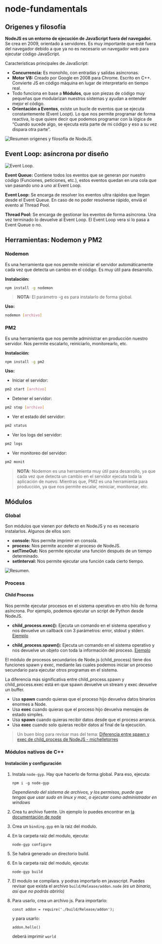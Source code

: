 # node-fundamentals

## Origenes y filosofía

**NodeJS es un entorno de ejecución de JavaScript fuera del navegador.** Se crea en 2009, orientado a servidores. Es muy importante que esté fuera del navegador debido a que ya no es necesario un navegador web para ejecutar código JavaScript.

Características principales de JavaScript:

- **Concurrencia:** Es monohilo, con entradas y salidas asíncronas.
- **Motor V8:** Creado por Google en 2008 para Chrome. Escrito en C++. Convierte JS en código máquina en lugar de interpretarlo en tiempo real.
- Todo funciona en base a **Módulos**, que son piezas de código muy pequeñas que modularizan nuestros sistemas y ayudan a entender mejor el código.
- **Orientación a Eventos**, existe un bucle de eventos que se ejecuta constantemente (Event Loopt). Lo que nos permite programar de forma reactiva, lo que quiere decir que podemos programar con la lógica de “Cuando sucede algo, se ejecuta esta parte de mi código y eso a su vez dispara otra parte”.

![Resumen origenes y filosofía de NodeJS.](https://static.platzi.com/media/user_upload/nodeJSAndres-afee6d9c-36ee-40b2-9fd1-918042b72172.jpg)

## Event Loop: asíncrona por diseño

![Event Loop.](https://i.ibb.co/j42621b/event-loop.png)

**Event Queue:** Contiene todos los eventos que se generan por nuestro código (Funciones, peticiones, etc.), estos eventos quedan en una cola que van pasando uno a uno al Event Loop.

**Event Loop:** Se encarga de resolver los eventos ultra rápidos que llegan desde el Event Queue. En caso de no poder resolverse rápido, enviá el evento al Thread Pool.

**Thread Pool:** Se encarga de gestionar los eventos de forma asíncrona. Una vez terminado lo devuelve al Event Loop. El Event Loop vera si lo pasa a Event Queue o no.

## Herramientas: Nodemon y PM2

### Nodemon

Es una herramienta que nos permite reiniciar el servidor automáticamente cada vez que detecta un cambio en el código. Es muy útil para desarrollo.

**Instalación:**

```bash
npm install -g nodemon
```

> **NOTA:** El parámetro -g es para instalarlo de forma global.

**Uso:**

```bash
nodemon [archivo]
```

### PM2

Es una herramienta que nos permite administrar en producción nuestro servidor. Nos permite escalarlo, reiniciarlo, monitorearlo, etc.

**Instalación:**

```bash
npm install -g pm2
```

**Uso:**

- Iniciar el servidor:

```bash
pm2 start [archivo]
```

- Detener el servidor:

```bash
pm2 stop [archivo]
```

- Ver el estado del servidor:

```bash
pm2 status
```

- Ver los logs del servidor:

```bash
pm2 logs
```

- Ver monitoreo del servidor:

```bash
pm2 monit
```

> **NOTA:** Nodemon es una herramienta muy útil para desarrollo, ya que cada vez que detecta un cambio en el servidor ejecuta toda la aplicación de nuevo. Mientras que, PM2 es una herramienta para producción, ya que nos permite escalar, reiniciar, monitorear, etc.

## Módulos

### Global

Son módulos que vienen por defecto en NodeJS y no es necesario instalarlos. Algunos de ellos son:

- **console:** Nos permite imprimir en consola.
- **process:** Nos permite acceder al proceso de NodeJS.
- **setTimeOut:** Nos permite ejecutar una función después de un tiempo determinado.
- **setInterval:** Nos permite ejecutar una función cada cierto tiempo.

![Resumen.](https://static.platzi.com/media/user_upload/global-fa55c760-fa57-43f2-a670-a86345c49c42.jpg)

### Process

#### Child Process

Nos permite ejecutar procesos en el sistema operativo en otro hilo de forma asíncrona. Por ejemplo, podemos ejecutar un script de Python desde NodeJS.

- **child_process.exec():** Ejecuta un comando en el sistema operativo y nos devuelve un callback con 3 parámetros: error, stdout y stderr. [Ejemplo](./moduls/child-process-exec.js)

- **child_process.spawn():** Ejecuta un comando en el sistema operativo y nos devuelve un objeto con toda la información del proceso. [Ejemplo](./moduls/child-process-spawn.js)

El módulo de procesos secundarios de Node.js (child_process) tiene dos funciones spawn y exec, mediante las cuales podemos iniciar un proceso secundario para ejecutar otros programas en el sistema.

La diferencia más significativa entre child_process.spawn y child_process.exec está en que spawn devuelve un stream y exec devuelve un buffer.

- Usa **spawn** cuando quieras que el proceso hijo devuelva datos binarios enormes a Node.
- Usa **exec** cuando quieras que el proceso hijo devuelva mensajes de estado simples.
- Usa **spawn** cuando quieras recibir datos desde que el proceso arranca.
- Usa **exec** cuando solo quieras recibir datos al final de la ejecución.

> Un buen blog para revisar mas del tema: [Diferencia entre spawn y exec de child_process de NodeJS - michelletorres](https://yosoy.dev/diferencia-entre-spawn-y-exec-de-child_process-de-nodejs/)

### Módulos nativos de C++

#### Instalación y configuración

1. Instala `node-gyp`. Hay que hacerlo de forma global. Para eso, ejecuta:

    ```npm i -g node-gyp```

    _Dependiendo del sistema de archivos, y los permisos, puede que tengas que usar sudo en linux y mac, o ejecutar como administrador en windows_

2. Crea tu archivo fuente. Un ejemplo lo puedes encontrar en [la documentación de node](https://nodejs.org/api/addons.html#addons_hello_world)
3. Crea un `binding.gyp` en la raiz del modulo.
4. En la carpeta raiz del modulo, ejecuta:

    ```node-gyp configure```

5. Se habrá generado un directorio build.
6. En la carpeta raiz del modulo, ejecuta:

    ```node-gyp build```

7. El modulo se compilara. y podras importarlo en javascript. Puedes revisar que exista el archivo `build/Release/addon.node` _(es un binario, así que no podrás abrirlo)_
8. Para usarlo, crea un archivo js. Para importarlo:

    ```const addon = require('./build/Release/addon');```

    y para usarlo:

    ```addon.hello()```

    deberá imprimir `world`
